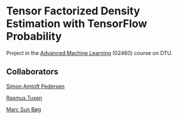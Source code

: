 # Tensor Factorized Density Estimation with TensorFlow Probability
Project in the [Advanced Machine Learning](https://kurser.dtu.dk/course/2020-2021/02460) (02460) course on DTU.


## Collaborators
[Simon Amtoft Pedersen](https://github.com/simonamtoft)

[Rasmus Tuxen](https://github.com/RTuxen)

[Marc Sun Bøg](https://github.com/MarcMarabou)
